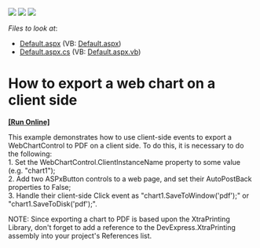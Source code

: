 <!-- default badges list -->
![](https://img.shields.io/endpoint?url=https://codecentral.devexpress.com/api/v1/VersionRange/128574661/13.1.4%2B)
[![](https://img.shields.io/badge/Open_in_DevExpress_Support_Center-FF7200?style=flat-square&logo=DevExpress&logoColor=white)](https://supportcenter.devexpress.com/ticket/details/E544)
[![](https://img.shields.io/badge/📖_How_to_use_DevExpress_Examples-e9f6fc?style=flat-square)](https://docs.devexpress.com/GeneralInformation/403183)
<!-- default badges end -->
<!-- default file list -->
*Files to look at*:

* [Default.aspx](./CS/Default.aspx) (VB: [Default.aspx](./VB/Default.aspx))
* [Default.aspx.cs](./CS/Default.aspx.cs) (VB: [Default.aspx.vb](./VB/Default.aspx.vb))
<!-- default file list end -->
# How to export a web chart on a client side
<!-- run online -->
**[[Run Online]](https://codecentral.devexpress.com/e544/)**
<!-- run online end -->


<p>This example demonstrates how to use client-side events to export a WebChartControl to PDF on a client side. To do this, it is necessary to do the following:<br />
1. Set the WebChartControl.ClientInstanceName property to some value (e.g. "chart1");<br />
2. Add two ASPxButton controls to a web page, and set their AutoPostBack properties to False;<br />
3. Handle their client-side Click event as "chart1.SaveToWindow('pdf');" or "chart1.SaveToDisk('pdf');".</p><p>NOTE: Since exporting a chart to PDF is based upon the XtraPrinting Library, don't forget to add a reference to the DevExpress.XtraPrinting assembly into your project's References list.</p>

<br/>


